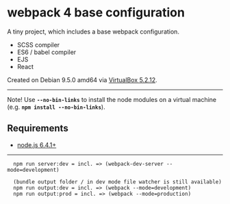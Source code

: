 # webpack 4 base configuration

A tiny project, which includes a base webpack configuration.

* SCSS compiler
* ES6 / babel compiler
* EJS
* React

Created on Debian 9.5.0 amd64 via [VirtualBox 5.2.12](https://virtualbox.org/).

---

Note! Use **`--no-bin-links`** to install the node modules on a virtual machine (e.g. **`npm install --no-bin-links`**).


## Requirements

* [node.js 6.4.1+](https://nodejs.org/en/)

---

      npm run server:dev = incl. => (webpack-dev-server --mode=development)

      (bundle output folder / in dev mode file watcher is still available)
      npm run output:dev = incl. => (webpack --mode=development)
      npm run output:prod = incl. => (webpack --mode=production)
